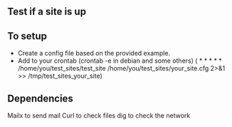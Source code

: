 Test if a site is up
--------------------
To setup
--------
* Create a config file based on the provided example.
* Add to your crontab (crontab -e in debian and some others)
( * * * * * /home/you/test_sites/test_site /home/you/test_sites/your_site.cfg 2>&1 >> /tmp/test_sites_your_site)


Dependencies
------------
Mailx to send mail
Curl to check files
dig to check the network
